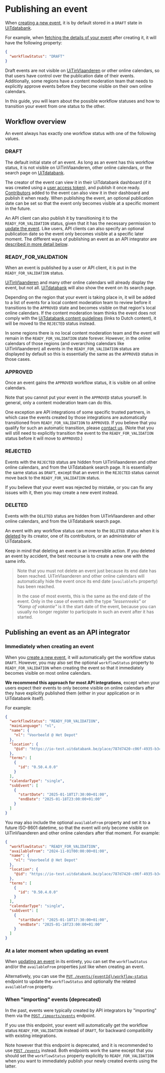 # Publishing an event

When [creating a new event](./create.md), it is by default stored in a `DRAFT` state in [UiTdatabank](https://www.uitdatabank.be).

For example, when [fetching the details of your event](/reference/entry.json/paths/~1events~1{eventId}/get) after creating it, it will have the following property:

```json
{
  "workflowStatus": "DRAFT"
}
```

Draft events are not visible on [UiTinVlaanderen](https://www.uitinvlaanderen.be) or other online calendars, so that users have control over the publication date of their events. Additionally, some regions have a content moderation team that needs to explicitly approve events before they become visible on their own online calendars.

In this guide, you will learn about the possible workflow statuses and how to transition your event from one status to the other.

## Workflow overview

An event always has exactly one workflow status with one of the following values.

### DRAFT

The default initial state of an event. As long as an event has this workflow status, it is not visible on UiTinVlaanderen, other online calendars, or the search page on [UiTdatabank](https://www.uitdatabank.be).

The creator of the event can view it in their UiTdatabank dashboard (if it was created using a [user access token](https://docs.publiq.be/docs/authentication/methods/user-access-token)), and publish it once ready. [Contributors](../shared/contributors.md) added to the event can also view it in their dashboard and publish it when ready. When publishing the event, an optional publication date can be set so that the event only becomes visible at a specific moment in the future.

An API client can also publish it by transitioning it to the `READY_FOR_VALIDATION` status, given that it has the necessary permission to [update the event](./update.md). Like users, API clients can also specify an optional publication date so the event only becomes visible at a specific later moment. The different ways of publishing an event as an API integrator are [described in more detail below](#publishing-an-event-as-an-api-integrator).

### READY\_FOR\_VALIDATION

When an event is published by a user or API client, it is put in the `READY_FOR_VALIDATION` status.

[UiTinVlaanderen](https://www.uitinvlaanderen.be) and many other online calendars will already display the event, but not all. [UiTdatabank](https://www.uitdatabank.be) will also show the event on its search page.

Depending on the region that your event is taking place in, it will be added to a list of events for a local content moderation team to review before it transitions to the `APPROVED` state and becomes visible on that region's local online calendars. If the content moderation team thinks the event does not comply with the [UiTdatabank content guidelines](https://helpdesk.publiq.be/hc/nl/articles/360008702459-Welke-activiteiten-mag-ik-invoeren-in-UiTdatabank-) (links to Dutch content), it will be moved to the `REJECTED` status instead.

In some regions there is no local content moderation team and the event will remain in the `READY_FOR_VALIDATION` state forever. However, in the online calendars of those regions (and overarching calendars like UiTinVlaanderen) all events in the `READY_FOR_VALIDATION` status are displayed by default so this is essentially the same as the `APPROVED` status in those cases.

### APPROVED

Once an event gains the `APPROVED` workflow status, it is visible on all online calendars.

Note that you cannot put your event in the `APPROVED` status yourself. In general, only a content moderation team can do this.

One exception are API integrations of some specific trusted partners, in which case the events created by those integrations are automatically transitioned from `READY_FOR_VALIDATION` to `APPROVED`. If you believe that you qualify for such an automatic transition, please [contact us](https://docs.publiq.be/#contact-us). (Note that you will still need to explicitly transition the event to the `READY_FOR_VALIDATION` status before it will move to `APPROVED`.)

### REJECTED

Events with the `REJECTED` status are hidden from UiTinVlaanderen and other online calendars, and from the UiTdatabank search page. It is essentially the same status as `DRAFT`, except that an event in the `REJECTED` status cannot move back to the `READY_FOR_VALIDATION` status.

If you believe that your event was rejected by mistake, or you can fix any issues with it, then you may create a new event instead.

### DELETED

Events with the `DELETED` status are hidden from UiTinVlaanderen and other online calendars, and from the UiTdatabank search page.

An event with any workflow status can move to the `DELETED` status when it is [deleted](./delete.md) by its creator, one of its contributors, or an administrator of UiTdatabank.

Keep in mind that deleting an event is an irreversible action. If you deleted an event by accident, the best recourse is to create a new one with the same info.

> Note that you must not delete an event just because its end date has been reached. UiTinVlaanderen and other online calendars will automatically hide the event once its end date (`availableTo` property) has been reached.
>
> In the case of most events, this is the same as the end date of the event. Only in the case of events with the type *"lessenreeks"* or *"Kamp of vakantie"* is it the start date of the event, because you can usually no longer register to participate in such an event after it has started.

## Publishing an event as an API integrator

### Immediately when creating an event

When you [create a new event](./create.md), it will automatically get the workflow status `DRAFT`. However, you may also set the optional `workflowStatus` property to `READY_FOR_VALIDATION` when creating the event so that it immediately becomes visible on most online calendars.

**We recommend this approach for most API integrations**, except when your users expect their events to only become visible on online calendars after they have explicitly published them (either in your application or in UiTdatabank itself).

For example:

```json
{
  "workflowStatus": "READY_FOR_VALIDATION",
  "mainLanguage": "nl",
  "name": {
    "nl": "Voorbeeld @ Het Depot"
  },
  "location": {
    "@id": "https://io-test.uitdatabank.be/place/787d7420-c06f-4935-b3c5-5cd5a1276796"
  },
  "terms": [
    {
      "id": "0.50.4.0.0"
    }
  ],
  "calendarType": "single",
  "subEvent": [
    {
      "startDate": "2025-01-18T17:30:00+01:00",
      "endDate": "2025-01-18T23:00:00+01:00"
    }
  ]
}
```

You may also include the optional `availableFrom` property and set it to a future ISO-8601 datetime, so that the event will only become visible on UiTinVlaanderen and other online calendars after that moment. For example:

```json
{
  "workflowStatus": "READY_FOR_VALIDATION",
  "availableFrom": "2024-11-01T00:00:00+01:00",
  "name": {
    "nl": "Voorbeeld @ Het Depot"
  },
  "location": {
    "@id": "https://io-test.uitdatabank.be/place/787d7420-c06f-4935-b3c5-5cd5a1276796"
  },
  "terms": [
    {
      "id": "0.50.4.0.0"
    }
  ],
  "calendarType": "single",
  "subEvent": [
    {
      "startDate": "2025-01-18T17:30:00+01:00",
      "endDate": "2025-01-18T23:00:00+01:00"
    }
  ]
}
```

### At a later moment when updating an event

When [updating an event](./update.md) in its entirety, you can set the `workflowStatus` and/or the `availableFrom` properties just like when creating an event.

Alternatively, you can use the [`PUT /events/{eventId}/workflow-status`](/reference/entry.json/paths/~1events~1{eventId}~1workflow-status/put) endpoint to update the `workflowStatus` and optionally the related `availableFrom` property.

### When "importing" events (deprecated)

In the past, events were typically created by API integrators by "importing" them via the [`POST /imports/events`](/reference/entry.json/paths/~1imports~1events/post) endpoint.

If you use this endpoint, your event will automatically get the workflow status `READY_FOR_VALIDATION` instead of `DRAFT`, for backward compatibility with existing integrations.

Note however that this endpoint is deprecated, and it is recommended to use [`POST /events`](/reference/entry.json/paths/~1events/post) instead. Both endpoints work the same except that you should set the `workflowStatus` property explicitly to `READY_FOR_VALIDATION` when you want to immediately publish your newly created events using the latter.
